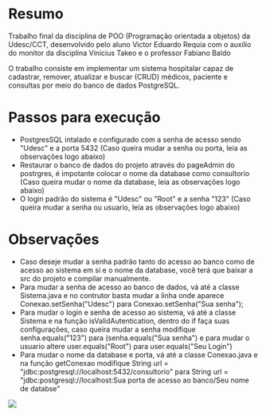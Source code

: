 # Resumo
Trabalho final da disciplina de POO (Programação orientada a objetos) da Udesc/CCT, desenvolvido pelo aluno Victor Eduardo Requia com o auxilio do monitor da disciplina Vinicius Takeo
e o professor Fabiano Baldo

O trabalho consiste em implementar um sistema hospitalar capaz de cadastrar, remover, atualizar e buscar (CRUD) médicos, paciente e consultas por meio do banco de dados PostgreSQL.

# Passos para execução
* PostgresSQL intalado e configurado com a senha de acesso sendo "Udesc" e a porta 5432 (Caso queira mudar a senha ou porta, leia as observações logo abaixo)
* Restaurar o banco de dados do projeto através do pageAdmin do postrgres, é impotante colocar o nome da database como consultorio 
(Caso queira mudar o nome da database, leia as observações logo abaixo)
* O login padrão do sistema é "Udesc" ou "Root" e a senha "123" (Caso queira mudar a senha ou usuario, leia as observações logo abaixo)

# Observações
* Caso deseje mudar a senha padrão tanto do acesso ao banco como de acesso ao sistema em si e o nome da database, você terá que baixar a src do projeto e compilar manualmente.
* Para mudar a senha de acesso ao banco de dados, vá até a classe Sistema.java e no contrutor basta mudar a linha onde aparece Conexao.setSenha("Udesc") para Conexao.setSenha("Sua senha");
* Para mudar o login e senha de acesso ao sistema, vá até a classe Sistema e na função isValidAutentication, dentro do if faça suas configurações, caso queira mudar a senha modifique 
senha.equals("123") para (senha.equals("Sua senha") e para mudar o usuario altere user.equals("Root") para user.equals("Seu Login")
* Para mudar o nome da database e porta, vá até a classe Conexao.java e na função getConexao modifique String url = "jdbc:postgresql://localhost:5432/consultorio"
para String url = "jdbc:postgresql://localhost:Sua porta de acesso ao banco/Seu nome de databse"

![](Trabalho-Final-POO.gif)
